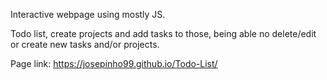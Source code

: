 Interactive webpage using mostly JS.

Todo list, create projects and add tasks to those, being able no delete/edit or create new tasks and/or projects.

Page link: https://josepinho99.github.io/Todo-List/
